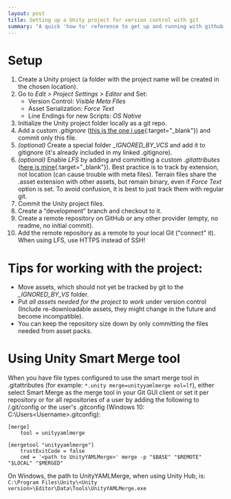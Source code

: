 ```yaml
---
layout: post
title: Setting up a Unity project for version control with git
summary: "A quick 'how to' reference to get up and running with github, following best practices."
---
```


# Setup
1. Create a Unity project (a folder with the project name will be created in the chosen location).
2. Go to *Edit > Project Settings > Editor* and Set: 
    - Version Control: *Visible Meta FIles*
    - Asset Serialization: *Force Text*
    - Line Endings for new Scripts: *OS Native*
3. Initialize the Unity project folder locally as a git repo.
4. Add a custom *.gitignore* ([this is the one i use](https://github.com/hoffmannprojects/unity-gitignore){:target="_blank"}) and commit only this file.
5. *(optional)* Create a special folder *_IGNORED_BY_VCS* and add it to gitignore (it's already included in my linked .gitignore).
6. *(optional)* Enable *LFS* by adding and committing a custom *.gitattributes* ([here is mine](https://github.com/hoffmannprojects/unity-gitattributes-for-lfs){:target="_blank"}). Best practice is to track by extension, not location (can cause trouble with meta files). Terrain files share the .asset extension with other assets, but remain binary, even if *Force Text* option is set. To avoid confusion, it is best to just track them with regular git.
7. Commit the Unity project files.
8. Create a “development” branch and checkout to it.
9. Create a remote repository on GitHub or any other provider (empty, no readme, no initial commit).
10. Add the remote repository as a remote to your local Git ("connect" it). When using LFS, use HTTPS instead of SSH!

# Tips for working with the project:
- Move assets, which should not yet be tracked by git to the *_IGNORED_BY_VS* folder.
- Put *all assets needed for the project to work* under version control (Include re-downloadable assets, they might change in the future and become incompatible). 
- You can keep the repository size down by only committing the files needed from asset packs.

# Using Unity Smart Merge tool
When you have file types configured to use the smart merge tool in .gitattributes (for example: `*.unity merge=unityyamlmerge eol=lf`), either select Smart Merge as the merge tool in your Git GUI client or set it per repository or for all repositories of a user by adding the following to <repository>/.git/config or the user's .gitconfig (Windows 10: C:\Users\<Username>\.gitconfig):
```
[merge]
    tool = unityyamlmerge

[mergetool "unityyamlmerge"]
    trustExitCode = false
    cmd = '<path to UnityYAMLMerge>' merge -p "$BASE" "$REMOTE" "$LOCAL" "$MERGED"
```
On Windows, the path to UnityYAMLMerge, when using Unity Hub, is:
`C:\Program Files\Unity\<Unity version>\Editor\Data\Tools\UnityYAMLMerge.exe`